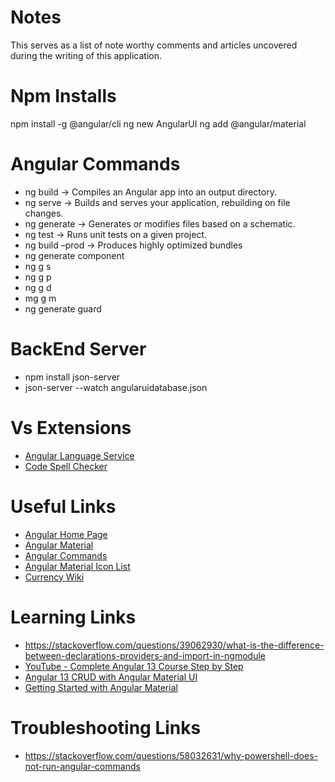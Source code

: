 # Notes
This serves as a list of note worthy comments and articles uncovered during the writing of this application.

# Npm Installs
npm install -g @angular/cli
ng new AngularUI
ng add @angular/material

# Angular Commands
* ng build -> Compiles an Angular app into an output directory.
* ng serve -> Builds and serves your application, rebuilding on file changes.
* ng generate -> Generates or modifies files based on a schematic.
* ng test -> Runs unit tests on a given project.
* ng build –prod -> Produces highly optimized bundles
* ng generate component <componentName>
* ng g s <serviceName>
* ng g p <pipeName>
* ng g d <directiveName>
* mg g m <moduleName>
* ng generate guard <guardName>

# BackEnd Server
* npm install json-server
* json-server --watch angularuidatabase.json

# Vs Extensions
* [Angular Language Service](https://marketplace.visualstudio.com/items?itemName=Angular.ng-template)
* [Code Spell Checker](https://marketplace.visualstudio.com/items?itemName=streetsidesoftware.code-spell-checker)

# Useful Links
* [Angular Home Page](https://angular.io/start)
* [Angular Material](https://material.angular.io/components/categories)
* [Angular Commands](https://angular.io/cli/generate)
* [Angular Material Icon List](https://www.angularjswiki.com/angular/angular-material-icons-list-mat-icon-list/)
* [Currency Wiki](https://www.angularjswiki.com/angular/angular-currency-pipe-formatting-currency-in-angular/)

# Learning Links
* https://stackoverflow.com/questions/39062930/what-is-the-difference-between-declarations-providers-and-import-in-ngmodule
* [YouTube - Complete Angular 13 Course Step by Step](https://www.youtube.com/playlist)
* [Angular 13 CRUD with Angular Material UI](https://www.youtube.com/watch?v=jGbP620NahE)
* [Getting Started with Angular Material](https://melissahoughton.dev/2020/07/12/angular-material.html)

# Troubleshooting Links
* https://stackoverflow.com/questions/58032631/why-powershell-does-not-run-angular-commands